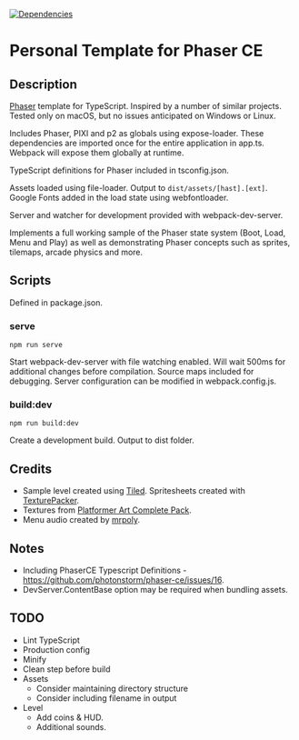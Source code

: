 [![Dependencies](https://david-dm.org/dmk2014/phaser-template.svg)](https://david-dm.org/dmk2014/phaser-template)

# Personal Template for Phaser CE

## Description
[Phaser](https://github.com/photonstorm/phaser) template for TypeScript. Inspired by a number of similar projects. Tested only on macOS, but no issues anticipated on Windows or Linux.

Includes Phaser, PIXI and p2 as globals using expose-loader. These dependencies are imported once for the entire application in app.ts. Webpack will expose them globally at runtime.

TypeScript definitions for Phaser included in tsconfig.json.

Assets loaded using file-loader. Output to ```dist/assets/[hast].[ext]```. Google Fonts added in the load state using webfontloader.

Server and watcher for development provided with webpack-dev-server.

Implements a full working sample of the Phaser state system (Boot, Load, Menu and Play) as well as demonstrating Phaser concepts such as sprites, tilemaps, arcade physics and more.

## Scripts

Defined in package.json.

### serve

```npm run serve```

Start webpack-dev-server with file watching enabled. Will wait 500ms for additional changes before compilation. Source maps included for debugging. Server configuration can be modified in webpack.config.js.

### build:dev

```npm run build:dev```

Create a development build. Output to dist folder.

## Credits
- Sample level created using [Tiled](http://www.mapeditor.org). Spritesheets created with [TexturePacker](https://www.codeandweb.com/texturepacker).
- Textures from [Platformer Art Complete Pack](https://opengameart.org/content/platformer-art-complete-pack-often-updated).
- Menu audio created by [mrpoly](https://opengameart.org/content/menu-music).

## Notes
- Including PhaserCE Typescript Definitions - https://github.com/photonstorm/phaser-ce/issues/16.
- DevServer.ContentBase option may be required when bundling assets.

## TODO
- Lint TypeScript
- Production config
- Minify
- Clean step before build
- Assets
    - Consider maintaining directory structure
    - Consider including filename in output
- Level
    - Add coins & HUD.
    - Additional sounds.